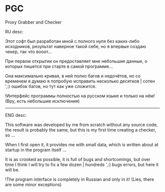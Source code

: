 # PGC
Proxy Grabber and Checker

RU desc:

Этот софт был разработан мной с полного нуля без каких-либо исходников, результат наверное такой себе, но я впервые создаю чекер, так что вооот...


При первом открытии он предоставляет мне небольшие данные, о которых пишется при старте в самой программе...


Она максимально кривая, в ней полно багов и недочётов, но со временем я думаю я попробую исправить несколько десятков | сотен ',:) ошибок багов, но тут как уже сложится.

!Интерфейс программы полностью на русском языке и только на нём! (Вру, есть небольшие исключения)

___________________________________________________________________________________________________________________________________________________________________________________

ENG desc:

This software was developed by me from scratch without any source code, the result is probably the same, but this is my first time creating a checker, so ...


When I first open it, it provides me with small data, which is written about at startup in the program itself ...


It is as crooked as possible, it is full of bugs and shortcomings, but over time I think I will try to fix a few dozen | hundreds ',:) bugs errors, but here it will be.


!The program interface is completely in Russian and only in it! (Lies, there are some minor exceptions)




